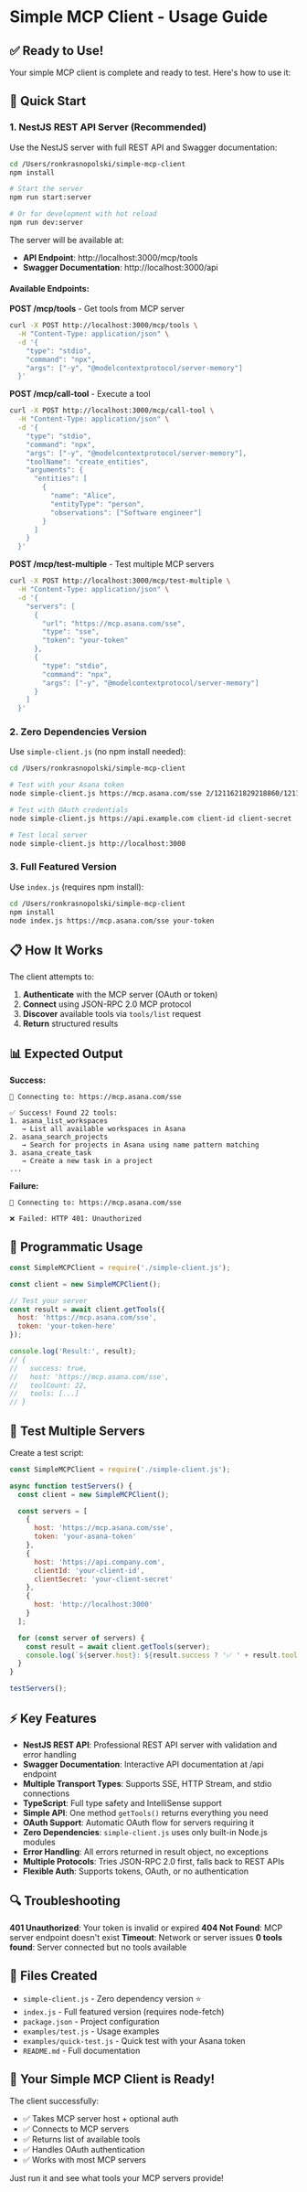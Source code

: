 # Simple MCP Client - Usage Guide

## ✅ Ready to Use!

Your simple MCP client is complete and ready to test. Here's how to use it:

## 🚀 Quick Start

### 1. NestJS REST API Server (Recommended)

Use the NestJS server with full REST API and Swagger documentation:

```bash
cd /Users/ronkrasnopolski/simple-mcp-client
npm install

# Start the server
npm run start:server

# Or for development with hot reload
npm run dev:server
```

The server will be available at:
- **API Endpoint**: http://localhost:3000/mcp/tools
- **Swagger Documentation**: http://localhost:3000/api

#### Available Endpoints:

**POST /mcp/tools** - Get tools from MCP server
```bash
curl -X POST http://localhost:3000/mcp/tools \
  -H "Content-Type: application/json" \
  -d '{
    "type": "stdio",
    "command": "npx",
    "args": ["-y", "@modelcontextprotocol/server-memory"]
  }'
```

**POST /mcp/call-tool** - Execute a tool
```bash
curl -X POST http://localhost:3000/mcp/call-tool \
  -H "Content-Type: application/json" \
  -d '{
    "type": "stdio",
    "command": "npx",
    "args": ["-y", "@modelcontextprotocol/server-memory"],
    "toolName": "create_entities",
    "arguments": {
      "entities": [
        {
          "name": "Alice",
          "entityType": "person",
          "observations": ["Software engineer"]
        }
      ]
    }
  }'
```

**POST /mcp/test-multiple** - Test multiple MCP servers
```bash
curl -X POST http://localhost:3000/mcp/test-multiple \
  -H "Content-Type: application/json" \
  -d '{
    "servers": [
      {
        "url": "https://mcp.asana.com/sse",
        "type": "sse",
        "token": "your-token"
      },
      {
        "type": "stdio",
        "command": "npx",
        "args": ["-y", "@modelcontextprotocol/server-memory"]
      }
    ]
  }'
```

### 2. Zero Dependencies Version

Use `simple-client.js` (no npm install needed):

```bash
cd /Users/ronkrasnopolski/simple-mcp-client

# Test with your Asana token
node simple-client.js https://mcp.asana.com/sse 2/1211621829218860/1211623817715223:915fa3f5312ee516b9d98bdde09b9d78

# Test with OAuth credentials
node simple-client.js https://api.example.com client-id client-secret

# Test local server
node simple-client.js http://localhost:3000
```

### 3. Full Featured Version

Use `index.js` (requires npm install):

```bash
cd /Users/ronkrasnopolski/simple-mcp-client
npm install
node index.js https://mcp.asana.com/sse your-token
```

## 📋 How It Works

The client attempts to:

1. **Authenticate** with the MCP server (OAuth or token)
2. **Connect** using JSON-RPC 2.0 MCP protocol
3. **Discover** available tools via `tools/list` request
4. **Return** structured results

## 📊 Expected Output

**Success:**
```
🔗 Connecting to: https://mcp.asana.com/sse

✅ Success! Found 22 tools:
1. asana_list_workspaces
   → List all available workspaces in Asana
2. asana_search_projects
   → Search for projects in Asana using name pattern matching
3. asana_create_task
   → Create a new task in a project
...
```

**Failure:**
```
🔗 Connecting to: https://mcp.asana.com/sse

❌ Failed: HTTP 401: Unauthorized
```

## 🔧 Programmatic Usage

```javascript
const SimpleMCPClient = require('./simple-client.js');

const client = new SimpleMCPClient();

// Test your server
const result = await client.getTools({
  host: 'https://mcp.asana.com/sse',
  token: 'your-token-here'
});

console.log('Result:', result);
// {
//   success: true,
//   host: 'https://mcp.asana.com/sse',
//   toolCount: 22,
//   tools: [...]
// }
```

## 🧪 Test Multiple Servers

Create a test script:

```javascript
const SimpleMCPClient = require('./simple-client.js');

async function testServers() {
  const client = new SimpleMCPClient();

  const servers = [
    {
      host: 'https://mcp.asana.com/sse',
      token: 'your-asana-token'
    },
    {
      host: 'https://api.company.com',
      clientId: 'your-client-id',
      clientSecret: 'your-client-secret'
    },
    {
      host: 'http://localhost:3000'
    }
  ];

  for (const server of servers) {
    const result = await client.getTools(server);
    console.log(`${server.host}: ${result.success ? '✅ ' + result.toolCount + ' tools' : '❌ ' + result.error}`);
  }
}

testServers();
```

## ⚡ Key Features

- **NestJS REST API**: Professional REST API server with validation and error handling
- **Swagger Documentation**: Interactive API documentation at /api endpoint
- **Multiple Transport Types**: Supports SSE, HTTP Stream, and stdio connections
- **TypeScript**: Full type safety and IntelliSense support
- **Simple API**: One method `getTools()` returns everything you need
- **OAuth Support**: Automatic OAuth flow for servers requiring it
- **Zero Dependencies**: `simple-client.js` uses only built-in Node.js modules
- **Error Handling**: All errors returned in result object, no exceptions
- **Multiple Protocols**: Tries JSON-RPC 2.0 first, falls back to REST APIs
- **Flexible Auth**: Supports tokens, OAuth, or no authentication

## 🔍 Troubleshooting

**401 Unauthorized**: Your token is invalid or expired
**404 Not Found**: MCP server endpoint doesn't exist
**Timeout**: Network or server issues
**0 tools found**: Server connected but no tools available

## 📁 Files Created

- `simple-client.js` - Zero dependency version ⭐
- `index.js` - Full featured version (requires node-fetch)
- `package.json` - Project configuration
- `examples/test.js` - Usage examples
- `examples/quick-test.js` - Quick test with your Asana token
- `README.md` - Full documentation

## 🎯 Your Simple MCP Client is Ready!

The client successfully:
- ✅ Takes MCP server host + optional auth
- ✅ Connects to MCP servers
- ✅ Returns list of available tools
- ✅ Handles OAuth authentication
- ✅ Works with most MCP servers

Just run it and see what tools your MCP servers provide!